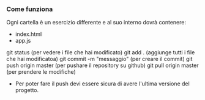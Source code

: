 ### Come funziona

Ogni cartella è un esercizio differente e al suo interno dovrà contenere:

- index.html
- app.js

git status (per vedere i file che hai modificato)
git add . (aggiunge tutti i file che hai modificatoa)
git commit -m "messaggio" (per creare il commit)
git push origin master (per pushare il repository su github)
git pull origin master (per prendere le modifiche)

- Per poter fare il push devi essere sicura di avere l'ultima versione del progetto.
